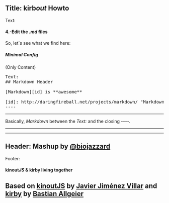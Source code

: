 Title: kirb*out* Howto
----
Text:
#### 4.-Edit the *.md* files
So, let´s see what we find here:

##### Minimal Config
(Only Content)
<pre>
Text:
&#35;&#35; Markdown Header

&#91;Markdown&#93;&#91;id&#93; is &#42;&#42;awesome&#42;&#42;

[id]: http://daringfireball.net/projects/markdown/ "Markdown Site"
&#45;&#45;&#45;&#45;
</pre>
* * *
Basically, *Markdown* between the *Text:* and the closing *&#45;&#45;&#45;&#45;*.
* * *
----
Header:
Mashup by [@biojazzard](https://github.com/biojazzard)
----
Footer:
#### kinout*JS* & kirby living together
Based on [kinoutJS](https://github.com/soyjavi/Kinout) by [Javier Jiménez Villar](https://github.com/soyjavi) and [kirby](https://github.com/bastianallgeier/kirbycms) by [Bastian Allgeier](https://github.com/bastianallgeier)
----
